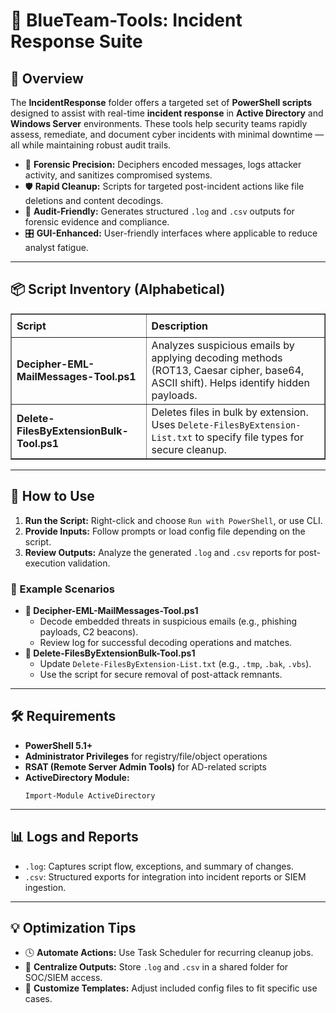 <div>
  <h1>🔵 BlueTeam-Tools: Incident Response Suite</h1>

  <h2>📌 Overview</h2>
  <p>
    The <strong>IncidentResponse</strong> folder offers a targeted set of <strong>PowerShell scripts</strong> designed to assist with real-time <strong>incident response</strong> in <strong>Active Directory</strong> and <strong>Windows Server</strong> environments.
    These tools help security teams rapidly assess, remediate, and document cyber incidents with minimal downtime — all while maintaining robust audit trails.
  </p>

  <ul>
    <li>🧠 <strong>Forensic Precision:</strong> Deciphers encoded messages, logs attacker activity, and sanitizes compromised systems.</li>
    <li>🛡️ <strong>Rapid Cleanup:</strong> Scripts for targeted post-incident actions like file deletions and content decodings.</li>
    <li>📝 <strong>Audit-Friendly:</strong> Generates structured <code>.log</code> and <code>.csv</code> outputs for forensic evidence and compliance.</li>
    <li>🎛️ <strong>GUI-Enhanced:</strong> User-friendly interfaces where applicable to reduce analyst fatigue.</li>
  </ul>

  <hr />

  <h2>📦 Script Inventory (Alphabetical)</h2>
  <table border="1" style="border-collapse: collapse; width: 100%; text-align: left;">
    <thead>
      <tr>
        <th style="padding: 8px;">Script</th>
        <th style="padding: 8px;">Description</th>
      </tr>
    </thead>
    <tbody>
      <tr>
        <td><strong>Decipher-EML-MailMessages-Tool.ps1</strong></td>
        <td>Analyzes suspicious emails by applying decoding methods (ROT13, Caesar cipher, base64, ASCII shift). Helps identify hidden payloads.</td>
      </tr>
      <tr>
        <td><strong>Delete-FilesByExtensionBulk-Tool.ps1</strong></td>
        <td>Deletes files in bulk by extension. Uses <code>Delete-FilesByExtension-List.txt</code> to specify file types for secure cleanup.</td>
      </tr>
    </tbody>
  </table>

  <hr />

  <h2>🚀 How to Use</h2>
  <ol>
    <li><strong>Run the Script:</strong> Right-click and choose <code>Run with PowerShell</code>, or use CLI.</li>
    <li><strong>Provide Inputs:</strong> Follow prompts or load config file depending on the script.</li>
    <li><strong>Review Outputs:</strong> Analyze the generated <code>.log</code> and <code>.csv</code> reports for post-execution validation.</li>
  </ol>

  <h3>🔬 Example Scenarios</h3>
  <ul>
    <li>
      <strong>🧩 Decipher-EML-MailMessages-Tool.ps1</strong>
      <ul>
        <li>Decode embedded threats in suspicious emails (e.g., phishing payloads, C2 beacons).</li>
        <li>Review log for successful decoding operations and matches.</li>
      </ul>
    </li>
    <li>
      <strong>🧹 Delete-FilesByExtensionBulk-Tool.ps1</strong>
      <ul>
        <li>Update <code>Delete-FilesByExtension-List.txt</code> (e.g., <code>.tmp</code>, <code>.bak</code>, <code>.vbs</code>).</li>
        <li>Use the script for secure removal of post-attack remnants.</li>
      </ul>
    </li>
  </ul>

  <hr />

  <h2>🛠️ Requirements</h2>
  <ul>
    <li><strong>PowerShell 5.1+</strong></li>
    <li><strong>Administrator Privileges</strong> for registry/file/object operations</li>
    <li><strong>RSAT (Remote Server Admin Tools)</strong> for AD-related scripts</li>
    <li><strong>ActiveDirectory Module:</strong>
      <pre><code>Import-Module ActiveDirectory</code></pre>
    </li>
  </ul>

  <hr />

  <h2>📊 Logs and Reports</h2>
  <ul>
    <li><code>.log</code>: Captures script flow, exceptions, and summary of changes.</li>
    <li><code>.csv</code>: Structured exports for integration into incident reports or SIEM ingestion.</li>
  </ul>

  <hr />

  <h2>💡 Optimization Tips</h2>
  <ul>
    <li>🕓 <strong>Automate Actions:</strong> Use Task Scheduler for recurring cleanup jobs.</li>
    <li>📁 <strong>Centralize Outputs:</strong> Store <code>.log</code> and <code>.csv</code> in a shared folder for SOC/SIEM access.</li>
    <li>🔧 <strong>Customize Templates:</strong> Adjust included config files to fit specific use cases.</li>
  </ul>
</div>
